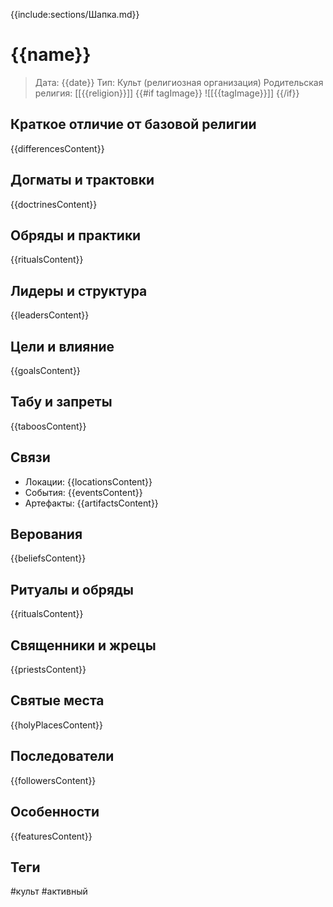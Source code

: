 {{include:sections/Шапка.md}}

# {{name}}

> Дата: {{date}}
> Тип: Культ (религиозная организация)
> Родительская религия: [[{{religion}}]]
{{#if tagImage}}
![[{{tagImage}}]]
{{/if}}

## Краткое отличие от базовой религии
{{differencesContent}}

## Догматы и трактовки
{{doctrinesContent}}

## Обряды и практики
{{ritualsContent}}

## Лидеры и структура
{{leadersContent}}

## Цели и влияние
{{goalsContent}}

## Табу и запреты
{{taboosContent}}

## Связи
- Локации: {{locationsContent}}
- События: {{eventsContent}}
- Артефакты: {{artifactsContent}}

## Верования
{{beliefsContent}}

## Ритуалы и обряды
{{ritualsContent}}

## Священники и жрецы
{{priestsContent}}

## Святые места
{{holyPlacesContent}}

## Последователи
{{followersContent}}

## Особенности
{{featuresContent}}

## Теги
#культ #активный 